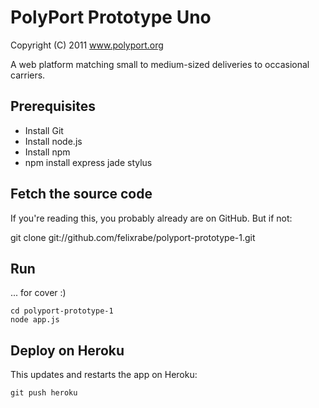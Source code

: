 PolyPort Prototype Uno
======================

Copyright (C) 2011  www.polyport.org

A web platform matching small to medium-sized deliveries to occasional carriers.


Prerequisites
-------------

* Install Git
* Install node.js
* Install npm
* npm install express jade stylus


Fetch the source code
---------------------

If you're reading this, you probably already are on GitHub.  But if not:

  git clone git://github.com/felixrabe/polyport-prototype-1.git


Run
---

... for cover :)

    cd polyport-prototype-1
    node app.js


Deploy on Heroku
----------------

This updates and restarts the app on Heroku:

    git push heroku
